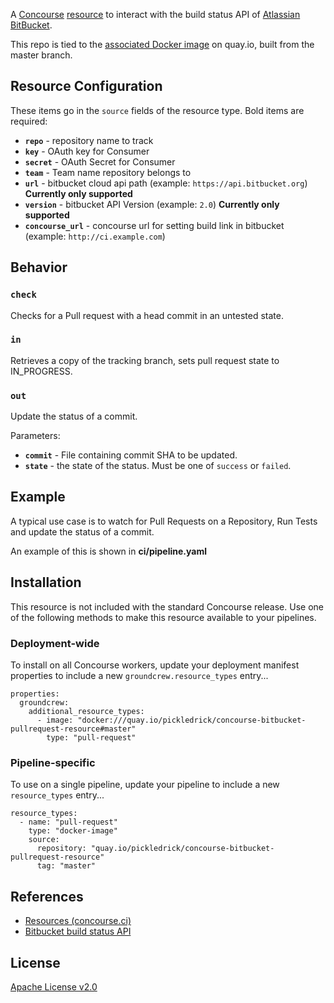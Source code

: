 A [Concourse](http://concourse.ci/) [resource](http://concourse.ci/resources.html) to interact with the build status API of [Atlassian BitBucket](https://bitbucket.org).

This repo is tied to the [associated Docker image](quay.io/pickledrick/concourse-bitbucket-pullrequest-resource) on quay.io, built from the master branch.
## Resource Configuration


These items go in the `source` fields of the resource type. Bold items are required:
 * **`repo`** - repository name to track
 * **`key`** - OAuth key for Consumer
 * **`secret`** - OAuth Secret for Consumer
 * **`team`** - Team name repository belongs to
 * **`url`** - bitbucket cloud api path (example: `https://api.bitbucket.org`) **Currently only supported**
 * **`version`** - bitbucket API Version (example: `2.0`) **Currently only supported**
 * **`concourse_url`** - concourse url for setting build link in bitbucket (example: `http://ci.example.com`)



## Behavior


### `check`

Checks for a Pull request with a head commit in an untested state.


### `in`

Retrieves a copy of the tracking branch, sets pull request state to IN_PROGRESS.

### `out`

Update the status of a commit.

Parameters:

 * **`commit`** - File containing commit SHA to be updated.
 * **`state`** - the state of the status. Must be one of `success` or `failed`.


## Example

A typical use case is to watch for Pull Requests on a Repository, Run Tests and update the status of a commit.

An example of this is shown in **ci/pipeline.yaml**

## Installation

This resource is not included with the standard Concourse release. Use one of the following methods to make this resource available to your pipelines.


### Deployment-wide

To install on all Concourse workers, update your deployment manifest properties to include a new `groundcrew.resource_types` entry...

    properties:
      groundcrew:
        additional_resource_types:
          - image: "docker:///quay.io/pickledrick/concourse-bitbucket-pullrequest-resource#master"
            type: "pull-request"                   

### Pipeline-specific

To use on a single pipeline, update your pipeline to include a new `resource_types` entry...

    resource_types:
      - name: "pull-request"
        type: "docker-image"
        source:
          repository: "quay.io/pickledrick/concourse-bitbucket-pullrequest-resource"
          tag: "master"


## References

 * [Resources (concourse.ci)](https://concourse.ci/resources.html)
 * [Bitbucket build status API](https://confluence.atlassian.com/bitbucket/use-the-bitbucket-cloud-rest-apis-222724129.html)

## License

[Apache License v2.0]('./LICENSE')
